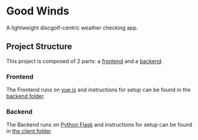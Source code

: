 # Good Winds
A lightweight discgolf-centric weather checking app.

## Project Structure
This project is composed of 2 parts: a [frontend](https://github.com/AlexLaviolette/frolfable/blob/main/client) and a [backend](https://github.com/AlexLaviolette/frolfable/blob/main/backend).

### Frontend
The Frontend runs on [vue.js](https://vuejs.org/) and instructions for setup can be found in the [backend folder](https://github.com/AlexLaviolette/frolfable/blob/main/backend).

### Backend
The Backend runs on [Python Flask](https://flask.palletsprojects.com/en/1.1.x/) and instructions for setup can be found in [the client folder](https://github.com/AlexLaviolette/frolfable/blob/main/client).